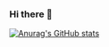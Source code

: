 ### Hi there 👋
[![Anurag's GitHub stats](https://github-readme-stats.vercel.app/api?username=ah960)](https://github.com/anuraghazra/github-readme-stats)
<!--
**ah960/ah960** is a ✨ _special_ ✨ repository because its `README.md` (this file) appears on your GitHub profile.

Here are some ideas to get you started:

- 🔭 I’m currently working on ...
- 🌱 I’m currently learning ...
- 👯 I’m looking to collaborate on ...
- 🤔 I’m looking for help with ...
- 💬 Ask me about ...
- 📫 How to reach me: ...
- 😄 Pronouns: ...
- ⚡ Fun fact: ...
-->
